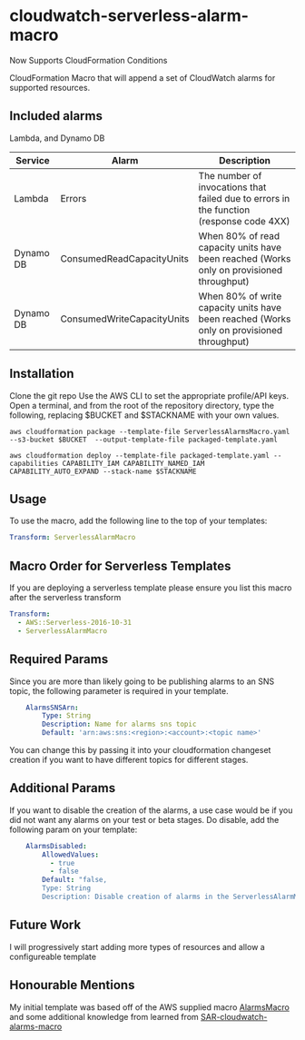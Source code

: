 # cloudwatch-serverless-alarm-macro
Now Supports CloudFormation Conditions

CloudFormation Macro that will append a set of CloudWatch alarms for supported resources.

## Included alarms
Lambda, and Dynamo DB

|Service | Alarm   | Description  |
|---|---|---|
|Lambda  |  Errors | The number of invocations that failed due to errors in the function (response code 4XX)  |
|Dynamo DB |  ConsumedReadCapacityUnits | When 80% of read capacity units have been reached (Works only on provisioned throughput)  |
|Dynamo DB  | ConsumedWriteCapacityUnits  |  When 80% of write capacity units have been reached (Works only on provisioned throughput) |

## Installation
Clone the git repo
Use the AWS CLI to set the appropriate profile/API keys. Open a terminal, and from the root of the repository directory, 
type the following, replacing $BUCKET and $STACKNAME with your own values.

```
aws cloudformation package --template-file ServerlessAlarmsMacro.yaml --s3-bucket $BUCKET  --output-template-file packaged-template.yaml

aws cloudformation deploy --template-file packaged-template.yaml --capabilities CAPABILITY_IAM CAPABILITY_NAMED_IAM CAPABILITY_AUTO_EXPAND --stack-name $STACKNAME 
```

## Usage

To use the macro, add the following line to the top of your templates:
```yaml
Transform: ServerlessAlarmMacro
```

## Macro Order for Serverless Templates

If you are deploying a serverless template please ensure you list this macro after the serverless transform
```yaml
Transform: 
  - AWS::Serverless-2016-10-31
  - ServerlessAlarmMacro
```

## Required Params

Since you are more than likely going to be publishing alarms to an SNS topic, 
the following parameter is required in your template.

```yaml
    AlarmsSNSArn:
        Type: String
        Description: Name for alarms sns topic
        Default: 'arn:aws:sns:<region>:<account>:<topic name>'
```

You can change this by passing it into your cloudformation changeset creation 
if you want to have different topics for different stages.

## Additional Params

If you want to disable the creation of the alarms, a use case would be if you did not
want any alarms on your test or beta stages. Do disable, add the following param on your template:
```yaml
    AlarmsDisabled:
        AllowedValues:
          - true
          - false
        Default: "false,
        Type: String
        Description: Disable creation of alarms in the ServerlessAlarmMacro
```

## Future Work
I will progressively start adding more types of resources and allow a configureable template

## Honourable Mentions
My initial template was based off of the AWS supplied macro 
[AlarmsMacro](https://aws.amazon.com/blogs/infrastructure-and-automation/automating-amazon-cloudwatch-alarms-with-an-aws-cloudformation-macro/)
 and some additional knowledge from learned from [SAR-cloudwatch-alarms-macro](https://github.com/lumigo/SAR-cloudwatch-alarms-macro)